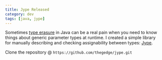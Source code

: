 ```yaml
---
title: Jype Released
category: dev
tags: [java, jype]
---
```


Sometimes [type erasure](https://docs.oracle.com/javase/tutorial/java/generics/erasure.html) in Java
can be a real pain when you need to know things about generic parameter types at runtime. I created
a simple library for manually describing and checking assignability between types:
[Jype](https://thegedge.github.com/jype).

Clone the repository @ `https://github.com/thegedge/jype.git`
